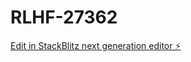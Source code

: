 # RLHF-27362

[Edit in StackBlitz next generation editor ⚡️](https://stackblitz.com/~/github.com/meghaapunniya/RLHF-27362)